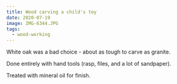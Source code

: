 ```yaml
---
title: Wood carving a child's toy
date: 2020-07-19
image: IMG-6344.JPG
tags:
  - wood-working
---
```


White oak was a bad choice - about as tough to carve as granite.

Done entirely with hand tools (rasp, files, and a lot of sandpaper).

Treated with mineral oil for finish.

<v-img src="IMG-6339.JPG" alt="bar" :dirp="dir"></v-img>
<v-img src="IMG-6340.JPG" alt="bar" :dirp="dir"></v-img>
<v-img src="IMG-6341.JPG" alt="bar" :dirp="dir"></v-img>
<v-img src="IMG-6342.JPG" alt="bar" :dirp="dir"></v-img>
<v-img src="IMG-6343.JPG" alt="bar" :dirp="dir"></v-img>
<v-img src="IMG-6344.JPG" alt="bar" :dirp="dir"></v-img>